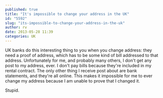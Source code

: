 ```yaml
---
published: true
title: "It's impossible to change your address in the UK"
id: "5592"
slug: "its-impossible-to-change-your-address-in-the-uk"
author: rv
date: 2013-05-28 11:39
categories: UK
---
```

UK banks do this interesting thing to you when you change address: they need a proof of address, which has to be some kind of bill addressed to that address. Unfortunately for me, and probably many others, I don't get any post to my address, ever. I don't pay bills because they're included in my rental contract. The only other thing I receive post about are bank statements, and they're all online. This makes it impossible for me to ever change my address because I am unable to prove that I changed it.

Stupid.